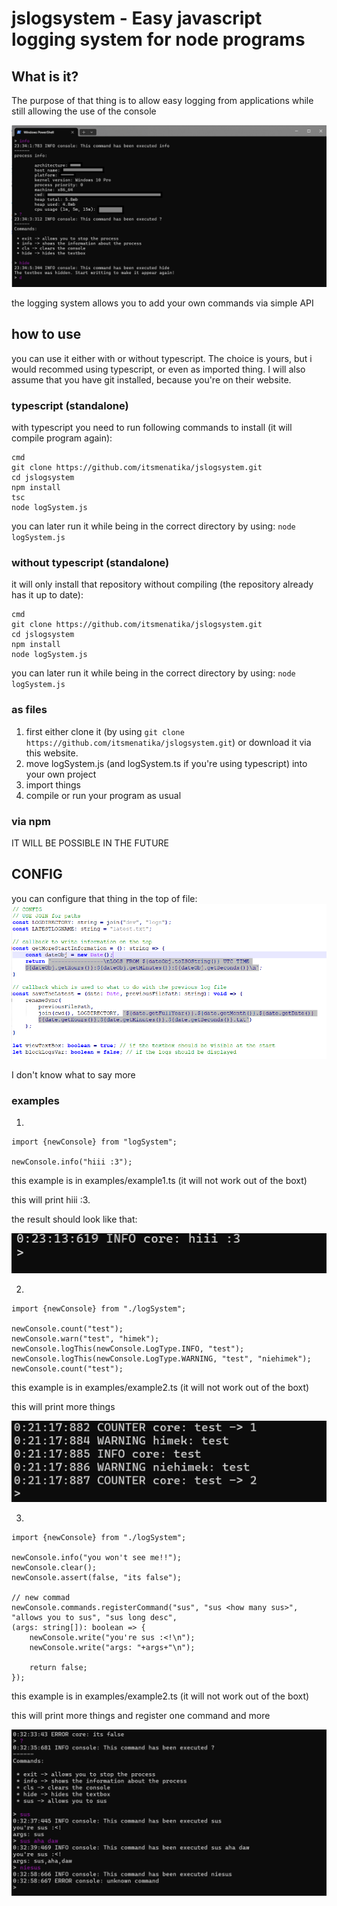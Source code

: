 # jslogsystem - Easy javascript logging system for node programs

## What is it?

The purpose of that thing is to allow easy logging from applications while still allowing the use of the console


![the image that shows how does it look](./docs/run.png?raw=true)

the logging system allows you to add your own commands via simple API


## how to use

you can use it either with or without typescript. The choice is yours, but i would recommed using typescript, or even as imported thing.
I will also assume that you have git installed, because you're on their website.

### typescript (standalone)

with typescript you need to run following commands to install (it will compile program again): 
```
cmd
git clone https://github.com/itsmenatika/jslogsystem.git
cd jslogsystem
npm install
tsc
node logSystem.js
```

you can later run it while being in the correct directory by using: ```node logSystem.js```

### without typescript (standalone)

it will only install that repository without compiling (the repository already has it up to date): 
```
cmd
git clone https://github.com/itsmenatika/jslogsystem.git
cd jslogsystem
npm install
node logSystem.js
```
you can later run it while being in the correct directory by using: ```node logSystem.js```

### as files

1. first either clone it (by using ```git clone https://github.com/itsmenatika/jslogsystem.git```) or download it via this website.
2. move logSystem.js (and logSystem.ts if you're using typescript) into your own project
3. import things
4. compile or run your program as usual

### via npm

IT WILL BE POSSIBLE IN THE FUTURE



## CONFIG

you can configure that thing in the top of file:
![the image that shows config](./docs/config.png?raw=true)

I don't know what to say more


### examples

1.
```
import {newConsole} from "logSystem";

newConsole.info("hiii :3");
```
this example is in examples/example1.ts (it will not work out of the boxt)

this will print hiii :3. 

the result should look like that:

![example1](./docs/example1.png?raw=true)

2.
```
import {newConsole} from "./logSystem";

newConsole.count("test");
newConsole.warn("test", "himek");
newConsole.logThis(newConsole.LogType.INFO, "test");
newConsole.logThis(newConsole.LogType.WARNING, "test", "niehimek");
newConsole.count("test");
```
this example is in examples/example2.ts (it will not work out of the boxt)

this will print more things

![example2](./docs/example2.png?raw=true)

3.
```
import {newConsole} from "./logSystem";

newConsole.info("you won't see me!!");
newConsole.clear();
newConsole.assert(false, "its false");

// new commad
newConsole.commands.registerCommand("sus", "sus <how many sus>", "allows you to sus", "sus long desc",
(args: string[]): boolean => {
	newConsole.write("you're sus :<!\n");
	newConsole.write("args: "+args+"\n");
	
	return false;
});	
```
this example is in examples/example2.ts (it will not work out of the boxt)

this will print more things and register one command and more

![example3](./docs/example3.png?raw=true)


